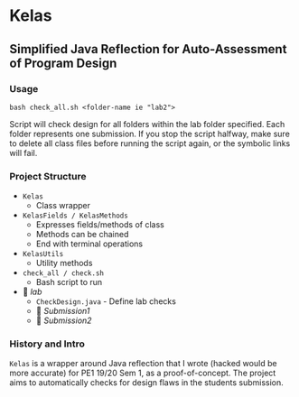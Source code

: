 # Kelas

## Simplified Java Reflection for Auto-Assessment of Program Design

### Usage
`bash check_all.sh <folder-name ie "lab2">`

Script will check design for all folders within the lab folder specified. Each folder represents one submission.
If you stop the script halfway, make sure to delete all class files before running the script again, or the symbolic links will fail.

### Project Structure
- `Kelas` 
    - Class wrapper
- `KelasFields / KelasMethods`
    - Expresses fields/methods of class
    - Methods can be chained
    - End with terminal operations
- `KelasUtils` 
    - Utility methods
- `check_all / check.sh`
    - Bash script to run
- :open_file_folder: *lab*
  - `CheckDesign.java` - Define lab checks
  - :file_folder: *Submission1*
  - :file_folder: *Submission2*

### History and Intro
`Kelas` is a wrapper around Java reflection that I wrote (hacked would be more accurate) for PE1 19/20 Sem 1, as a proof-of-concept.  The project aims to automatically checks for design flaws in the students submission.

